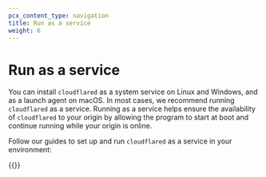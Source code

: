 ```yaml
---
pcx_content_type: navigation
title: Run as a service
weight: 6
---
```


# Run as a service

You can install `cloudflared` as a system service on Linux and Windows, and as a launch agent on macOS. In most cases, we recommend running `cloudflared` as a service. Running as a service helps ensure the availability of `cloudflared` to your origin by allowing the program to start at boot and continue running while your origin is online.

Follow our guides to set up and run `cloudflared` as a service in your environment:

{{<directory-listing>}}

